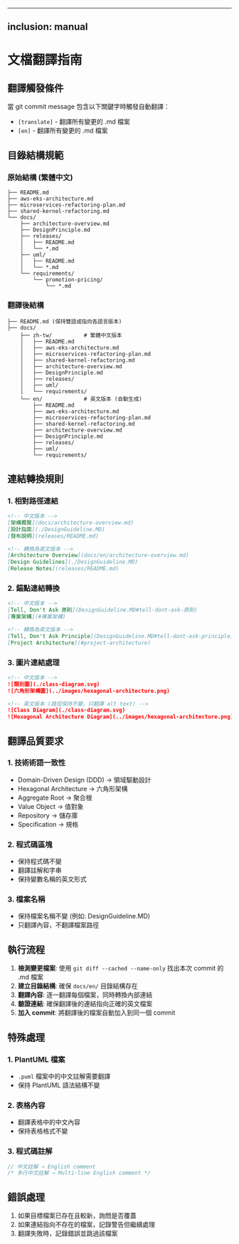 <!-- 
此文件需要手動翻譯
原文件: .kiro/steering/translation-guide.md
翻譯日期: Thu Aug 21 22:20:38 CST 2025

請將以下中文內容翻譯為英文，保持 Markdown 格式不變
-->

---
inclusion: manual
---

# 文檔翻譯指南

## 翻譯觸發條件

當 git commit message 包含以下關鍵字時觸發自動翻譯：

- `[translate]` - 翻譯所有變更的 .md 檔案
- `[en]` - 翻譯所有變更的 .md 檔案

## 目錄結構規範

### 原始結構 (繁體中文)

```
├── README.md
├── aws-eks-architecture.md
├── microservices-refactoring-plan.md
├── shared-kernel-refactoring.md
└── docs/
    ├── architecture-overview.md
    ├── DesignPrinciple.md
    ├── releases/
    │   ├── README.md
    │   └── *.md
    ├── uml/
    │   ├── README.md
    │   └── *.md
    └── requirements/
        └── promotion-pricing/
            └── *.md
```

### 翻譯後結構

```
├── README.md (保持雙語或指向各語言版本)
├── docs/
    ├── zh-tw/          # 繁體中文版本
    │   ├── README.md
    │   ├── aws-eks-architecture.md
    │   ├── microservices-refactoring-plan.md
    │   ├── shared-kernel-refactoring.md
    │   ├── architecture-overview.md
    │   ├── DesignPrinciple.md
    │   ├── releases/
    │   ├── uml/
    │   └── requirements/
    └── en/             # 英文版本 (自動生成)
        ├── README.md
        ├── aws-eks-architecture.md
        ├── microservices-refactoring-plan.md
        ├── shared-kernel-refactoring.md
        ├── architecture-overview.md
        ├── DesignPrinciple.md
        ├── releases/
        ├── uml/
        └── requirements/
```

## 連結轉換規則

### 1. 相對路徑連結

```markdown
<!-- 中文版本 -->
[架構概覽](docs/architecture-overview.md)
[設計指南](./DesignGuideline.MD)
[發布說明](releases/README.md)

<!-- 轉換為英文版本 -->
[Architecture Overview](docs/en/architecture-overview.md)
[Design Guidelines](./DesignGuideline.MD)
[Release Notes](releases/README.md)
```

### 2. 錨點連結轉換

```markdown
<!-- 中文版本 -->
[Tell, Don't Ask 原則](DesignGuideline.MD#tell-dont-ask-原則)
[專案架構](#專案架構)

<!-- 轉換為英文版本 -->
[Tell, Don't Ask Principle](DesignGuideline.MD#tell-dont-ask-principle)
[Project Architecture](#project-architecture)
```

### 3. 圖片連結處理

```markdown
<!-- 中文版本 -->
![類別圖](./class-diagram.svg)
![六角形架構圖](../images/hexagonal-architecture.png)

<!-- 英文版本 (路徑保持不變，只翻譯 alt text) -->
![Class Diagram](./class-diagram.svg)
![Hexagonal Architecture Diagram](../images/hexagonal-architecture.png)
```

## 翻譯品質要求

### 1. 技術術語一致性

- Domain-Driven Design (DDD) → 領域驅動設計
- Hexagonal Architecture → 六角形架構
- Aggregate Root → 聚合根
- Value Object → 值對象
- Repository → 儲存庫
- Specification → 規格

### 2. 程式碼區塊

- 保持程式碼不變
- 翻譯註解和字串
- 保持變數名稱的英文形式

### 3. 檔案名稱

- 保持檔案名稱不變 (例如: DesignGuideline.MD)
- 只翻譯內容，不翻譯檔案路徑

## 執行流程

1. **檢測變更檔案**: 使用 `git diff --cached --name-only` 找出本次 commit 的 .md 檔案
2. **建立目錄結構**: 確保 `docs/en/` 目錄結構存在
3. **翻譯內容**: 逐一翻譯每個檔案，同時轉換內部連結
4. **驗證連結**: 確保翻譯後的連結指向正確的英文檔案
5. **加入 commit**: 將翻譯後的檔案自動加入到同一個 commit

## 特殊處理

### 1. PlantUML 檔案

- `.puml` 檔案中的中文註解需要翻譯
- 保持 PlantUML 語法結構不變

### 2. 表格內容

- 翻譯表格中的中文內容
- 保持表格格式不變

### 3. 程式碼註解

```java
// 中文註解 → English comment
/* 多行中文註解 → Multi-line English comment */
```

## 錯誤處理

1. 如果目標檔案已存在且較新，詢問是否覆蓋
2. 如果連結指向不存在的檔案，記錄警告但繼續處理
3. 翻譯失敗時，記錄錯誤並跳過該檔案


<!-- 翻譯完成後請刪除此註釋 -->
